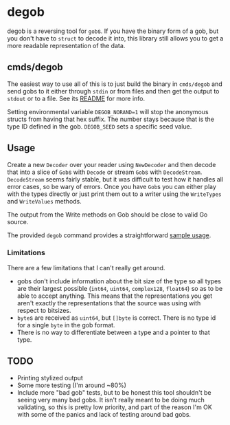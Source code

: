 # degob

degob is a reversing tool for `gob`s. If you have the binary form of a gob, but you don't have to `struct` to decode it into, this library still allows you to get a more readable representation of the data.

## cmds/degob

The easiest way to use all of this is to just build the binary in `cmds/degob` and send gobs to it either through `stdin` or from files and then get the output to `stdout` or to a file. See its [README](cmds/degob/README.md) for more info.

Setting environmental variable `DEGOB_NORAND=1` will stop the anonymous structs from having that hex suffix. The number stays because that is the type ID defined in the gob. `DEGOB_SEED` sets a specific seed value.

## Usage

Create a new `Decoder` over your reader using `NewDecoder` and then decode that into a slice of `Gob`s with `Decode` or stream `Gob`s with `DecodeStream`. `DecodeStream` seems fairly stable, but it was difficult to test how it handles all error cases, so be wary of errors. Once you have `Gob`s you can either play with the types directly or just print them out to a writer using the `WriteTypes` and `WriteValues` methods.

The output from the Write methods on Gob should be close to valid Go source.

The provided `degob` command provides a straightforward [sample usage](cmds/degob/main.go).

### Limitations

There are a few limitations that I can't really get around.

- gobs don't include information about the bit size of the type so all types are their largest possible (`int64`, `uint64`, `complex128`, `float64`) so as to be able to accept anything. This means that the representations you get aren't exactly the representations that the source was using with respect to bitsizes.
- `byte`s are received as `uint64`, but `[]byte` is correct. There is no type id for a single `byte` in the gob format.
- There is no way to differentiate between a type and a pointer to that type.

## TODO

- Printing stylized output
- Some more testing (I'm around ~80%)
- Include more "bad gob" tests, but to be honest this tool shouldn't be seeing very many bad gobs. It isn't really meant to be doing much validating, so this is pretty low priority, and part of the reason I'm OK with some of the panics and lack of testing around bad gobs.
